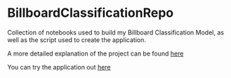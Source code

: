 # BillboardClassificationRepo
Collection of notebooks used to build my Billboard Classification Model, as well as the script used to create the application.

A more detailed explanation of the project can be found [here](https://lance-wong.github.io/Canitchart/)

You can try the application out [here](http://canitchart.us-east-2.elasticbeanstalk.com/)

